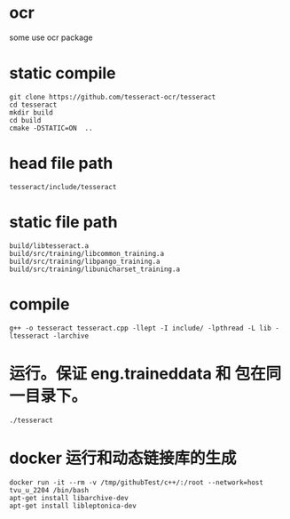 # ocr
some use ocr package

# static compile
    git clone https://github.com/tesseract-ocr/tesseract
    cd tesseract
    mkdir build
    cd build
    cmake -DSTATIC=ON  ..

# head file path
    tesseract/include/tesseract

# static file path
    build/libtesseract.a
    build/src/training/libcommon_training.a
    build/src/training/libpango_training.a
    build/src/training/libunicharset_training.a

# compile
    g++ -o tesseract tesseract.cpp -llept -I include/ -lpthread -L lib -ltesseract -larchive

# 运行。保证 eng.traineddata 和 包在同一目录下。
    ./tesseract

# docker 运行和动态链接库的生成
    docker run -it --rm -v /tmp/githubTest/c++/:/root --network=host tvu_u_2204 /bin/bash
    apt-get install libarchive-dev
    apt-get install libleptonica-dev
